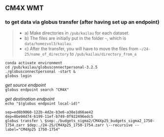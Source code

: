 ## CM4X WMT

### to get data via globus transfer (after having set up an endpoint)
> - a) Make directories in `/pub/kailau` for each dataset.
> - b) The files are initially put in the folder `~`, which is `data/homezvol3/kailau`.
> - c) After the transfer, you will have to move the files from `~/24-25/name_of_directory` to `/pub/kailau/directory_from_a`

```
conda activate environment 
cd /pub/kailau/globusconnectpersonal-3.2.5 
./globusconnectpersonal -start & 
globus login 
```

*get source endpoint* \
`globus endpoint search "CM4X"` 

*get destination endpoint*\
`echo "$(globus endpoint local-id)"`

```
sep=ed6b9060-122b-4d2e-b3e6-a38e1d66ae42
dep=8be94d74-6199-11ef-b749-0f922496edc5
globus transfer \ $sep:./budgets_sigma2/CM4Xp25_budgets_sigma2_1750-1754.zarr $dep:./24-25/CM4Xp25_1750-1754.zarr \--recursive --label="CM4Xp25 1750-1754"
```



